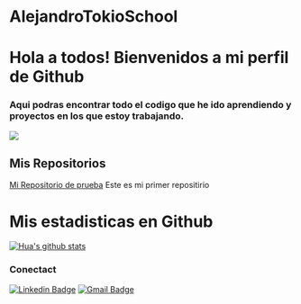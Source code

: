 # AlejandroTokioSchool
# Hola a todos! Bienvenidos a mi perfil de Github

### Aqui podras encontrar todo el codigo que he ido aprendiendo y proyectos en los que estoy trabajando.

![](https://cursos.com/wp-content/uploads/2021/04/academia-tokio-school.jpg.webp)

## Mis Repositorios

 [Mi Repositorio de prueba](https://github.com/Alexdev-01/MiPrimerRepositorio) Este es mi primer repositirio

# Mis estadisticas en Github
 [![Hua's github stats](https://github-readme-stats.vercel.app/api?username=Alexdev-01&show_icons=true&theme=dark)](https://github.com/Alexdev-01/MiPrimerRepositorio)

### Conectact
[![Linkedin Badge](https://img.shields.io/badge/-Alejandro_Collado-blue?style=flat-square&logo=Linkedin&logoColor=white&link=https://www.linkedin.com/in/alejandro-collado-severiano-721603aa/)](https://www.linkedin.com/in/alejandro-collado-severiano-721603aa/)
[![Gmail Badge](https://img.shields.io/badge/-alexx@ejemplo.com-c14438?style=flat-square&logo=Gmail&logoColor=white&link=mailto:alexx@ejemplo.com)](mailto:alexx@ejemplo.com)
